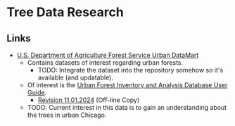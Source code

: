 # Tree Data Research

## Links

* [U.S. Department of Agriculture Forest Service Urban DataMart](https://research.fs.usda.gov/products/dataandtools/urban-datamart)
  - Contains datasets of interest regarding urban forests.
    - TODO: Integrate the dataset into the repository somehow so it's available (and updatable).
  - Of interest is the [Urban Forest Inventory and Analysis Database User Guide](https://research.fs.usda.gov/understory/urban-forest-inventory-and-analysis-database-user-guide).
    - [Revision 11.01.2024](./documents/Urban%20DataMart/wo-v10-0_nov2024_ug_urbanfiadb_database_description.pdf) (Off-line Copy)
  - TODO: Current interest in this data is to gain an understanding about the trees in urban Chicago.
